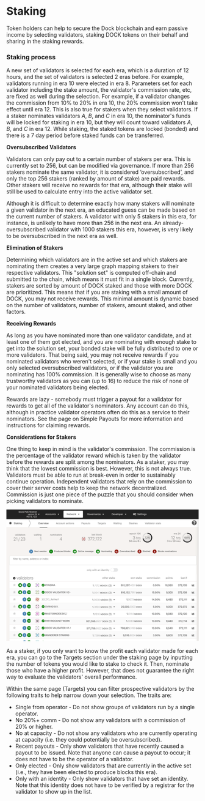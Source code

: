 # Staking

Token holders can help to secure the Dock blockchain and earn passive income by selecting validators, staking DOCK tokens on their behalf and sharing in the staking rewards.

### **Staking process**

A new set of validators is selected for each era, which is a duration of 12 hours, and the set of validators is selected 2 eras before. For example, validators running in era 10 were elected in era 8. Parameters set for each validator including the stake amount, the validator's commission rate, etc, are fixed as well during the selection. For example, if a validator changes the commission from 10% to 20% in era 10, the 20% commission won't take effect until era 12. This is also true for stakers when they select validators. If a staker nominates validators _A_, _B_, and _C_ in era 10, the nominator's funds will be locked for staking in era 10, but they will count toward validators _A_, _B_, and _C_ in era 12. While staking, the staked tokens are locked \(bonded\) and there is a 7 day period before staked funds can be transferred.

**Oversubscribed Validators**

Validators can only pay out to a certain number of stakers per era. This is currently set to 256, but can be modified via governance. If more than 256 stakers nominate the same validator, it is considered ‘oversubscribed’, and only the top 256 stakers \(ranked by amount of stake\) are paid rewards. Other stakers will receive no rewards for that era, although their stake will still be used to calculate entry into the active validator set.

Although it is difficult to determine exactly how many stakers will nominate a given validator in the next era, an educated guess can be made based on the current number of stakers. A validator with only 5 stakers in this era, for instance, is unlikely to have more than 256 in the next era. An already-oversubscribed validator with 1000 stakers this era, however, is very likely to be oversubscribed in the next era as well.

**Elimination of Stakers**

Determining which validators are in the active set and which stakers are nominating them creates a very large graph mapping stakers to their respective validators. This "solution set" is computed off-chain and submitted to the chain, which means it must fit in a single block. Currently, stakers are sorted by amount of DOCK staked and those with more DOCK are prioritized. This means that if you are staking with a small amount of DOCK, you may not receive rewards. This minimal amount is dynamic based on the number of validators, number of stakers, amount staked, and other factors.  


**Receiving Rewards**

As long as you have nominated more than one validator candidate, and at least one of them got elected, and you are nominating with enough stake to get into the solution set, your bonded stake will be fully distributed to one or more validators. That being said, you may not receive rewards if you nominated validators who weren't selected, or if your stake is small and you only selected oversubscribed validators, or if the validator you are nominating has 100% commission. It is generally wise to choose as many trustworthy validators as you can \(up to 16\) to reduce the risk of none of your nominated validators being elected.

Rewards are lazy - somebody must trigger a payout for a validator for rewards to get all of the validator's nominators. Any account can do this, although in practice validator operators often do this as a service to their nominators. See the page on Simple Payouts for more information and instructions for claiming rewards.

**Considerations for Stakers**

One thing to keep in mind is the validator's commission. The commission is the percentage of the validator reward which is taken by the validator before the rewards are split among the nominators. As a staker, you may think that the lowest commission is best. However, this is not always true. Validators must be able to run at break-even in order to sustainably continue operation. Independent validators that rely on the commission to cover their server costs help to keep the network decentralized. Commission is just one piece of the puzzle that you should consider when picking validators to nominate.

![](../.gitbook/assets/staking.png)

As a staker, if you only want to know the profit each validator made for each era, you can go to the Targets section under the staking page by inputting the number of tokens you would like to stake to check it. Then, nominate those who have a higher profit. However, that does not guarantee the right way to evaluate the validators' overall performance.

Within the same page \(Targets\) you can filter prospective validators by the following traits to help narrow down your selection. The traits are:

* Single from operator - Do not show groups of validators run by a single operator.
* No 20%+ comm - Do not show any validators with a commission of 20% or higher.
* No at capacity - Do not show any validators who are currently operating at capacity \(i.e. they could potentially be oversubscribed\).
* Recent payouts - Only show validators that have recently caused a payout to be issued. Note that anyone can cause a payout to occur; it does not have to be the operator of a validator.
* Only elected - Only show validators that are currently in the active set \(i.e., they have been elected to produce blocks this era\).
* Only with an identity - Only show validators that have set an identity. Note that this identity does not have to be verified by a registrar for the validator to show up in the list.

  
  
  



